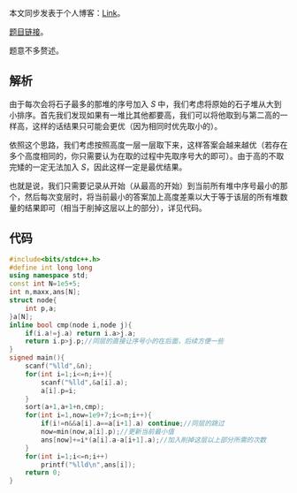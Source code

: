 本文同步发表于个人博客：[Link](https://www.watertomato.com/at2335-arc069c-frequency-%e9%a2%98%e8%a7%a3/)。

[题目链接](https://www.luogu.com.cn/problem/AT2335)。

题意不多赘述。

## 解析

由于每次会将石子最多的那堆的序号加入 $S$ 中，我们考虑将原始的石子堆从大到小排序。首先我们发现如果有一堆比其他都要高，我们可以将他取到与第二高的一样高，这样的话结果只可能会更优（因为相同时优先取小的）。

依照这个思路，我们考虑按照高度一层一层取下来，这样答案会越来越优（若存在多个高度相同的，你只需要认为在取的过程中先取序号大的即可）。由于高的不取完矮的一定无法加入 $S$，因此这样一定是最优结果。

也就是说，我们只需要记录从开始（从最高的开始）到当前所有堆中序号最小的那个，然后每次变层时，将当前最小的答案加上高度差乘以大于等于该层的所有堆数量的结果即可（相当于削掉这层以上的部分），详见代码。

## 代码

```cpp
#include<bits/stdc++.h>
#define int long long
using namespace std;
const int N=1e5+5;
int n,maxx,ans[N];
struct node{
	int p,a;
}a[N];
inline bool cmp(node i,node j){
	if(i.a!=j.a) return i.a>j.a;
	return i.p>j.p;//同层的直接让序号小的在后面，后续方便一些
}
signed main(){
	scanf("%lld",&n);
	for(int i=1;i<=n;i++){
		scanf("%lld",&a[i].a);
		a[i].p=i;
	}
	sort(a+1,a+1+n,cmp);
	for(int i=1,now=1e9+7;i<=n;i++){
		if(i!=n&&a[i].a==a[i+1].a) continue;//同层的跳过
		now=min(now,a[i].p);//更新当前最小值
		ans[now]+=i*(a[i].a-a[i+1].a);//加入削掉这层以上部分所需的次数
	}
	for(int i=1;i<=n;i++)
		printf("%lld\n",ans[i]);
	return 0;
}
```